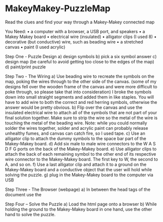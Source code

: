 # MakeyMakey-PuzzleMap
Read the clues and find your way through a Makey-Makey connected map

You Need:
•	a computer with a browser, a USB port, and speakers
•	a Makey Makey board
•	electrical wire (insulated)
•	alligator clips (I used 8)
•	decorative (but conductive) wire, such as beading wire
•	a stretched canvas
•	paint (I used acrylic)


Step One - Puzzle Design
a)	design symbols
b)	pick a six symbol answer
c)	design map (be careful to avoid getting too close to the edges of the map)
d)	paint/print puzzle

Step Two - The Wiring
a)	Use beading wire to recreate the symbols on the map, poking the wires through to the other side of the canvas.
(some of my designs fell over the wooden frame of the canvas and were more difficult to poke through, so please take that into consideration)
I broke the symbols down into small straight segments and added them in like staples.
You will have to add wire to both the correct and red herring symbols, otherwise the answer would be pretty obvious.
b)	Flip over the canvas and use the insulated electrical wire to attach all of the symbols that are not part of your final solution together.
Make sure to strip the wire so the metal of the wire is touching the metal of the beading wire.
Note: while you could normally solder the wires together, solder and acrylic paint can probably release unhealthy fumes, and canvas can catch fire, so I used tape.
c)	Use an alligator clip to attach the dummy symbols to the space bar part of the Makey-Makey board.
d)	Add six male to male wire connectors to the W A S D F G ports on the back of the Makey-Makey board. 
e)	Use alligator clips to attach the back of each remaining symbol to the other end of its respective wire connector to the Makey-Makey board. The first key to W, the second to A, and so on.
f)	Use a last alligator clip and attach it to a ground on the Makey-Makey board and a conductive object that the user will hold while solving the puzzle.
g)	plug in the Makey-Makey board to the computer via USB

Step Three -  The Browser (webpage)
a)	In between the head tags of the document use the <audio> tag to preload any sound you want to play when the puzzle is solved
b)	Write a JavaScript script that listens for “key downs” from the keyboard, stores the entries and checks them against an expected password.
In my code the end goal is "W,A,S,D,F,G" and every time a new key is pressed on the map, the value is pushed onto the end of the 6 value password array and the oldest entry is shifted off. The function that pushes and shifts the array does not accept the same key twice in a row to allow for the player accidentally pressing the same key multiple times.
If the password is correct the browser plays the selected sound.
(please see index.html for more detailed comments on how the JavaScript works)

Step Four – Solve the Puzzle
a)	Load the html page onto a browser
b)	While holding the ground to the Makey-Makey board in one hand, use the other hand to solve the puzzle. 
